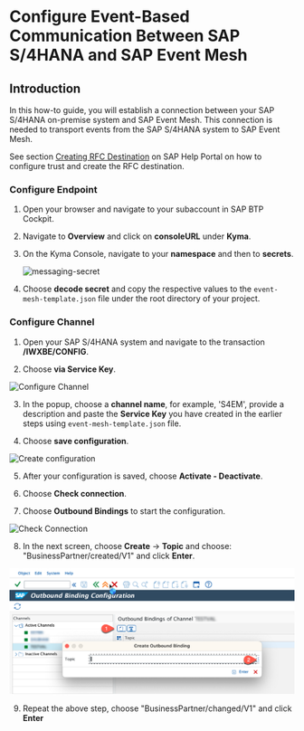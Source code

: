 # Configure Event-Based Communication Between SAP S/4HANA and SAP Event Mesh
## Introduction

In this how-to guide, you will establish a connection between your SAP S/4HANA on-premise system and SAP Event Mesh. This connection is needed to transport events from the SAP S/4HANA system to SAP Event Mesh.

See section [Creating RFC Destination](https://help.sap.com/docs/r/810dfd34f2cc4f39aa8d946b5204fd9c/1809.000/en-US/12559a8c26f34e0bbe8c6d82b7501424.html) on SAP Help Portal on how to configure trust and create the RFC destination.

### Configure Endpoint

1. Open your browser and navigate to your subaccount in SAP BTP Cockpit.

2. Navigate to **Overview** and click on **consoleURL** under **Kyma**.

3. On the Kyma Console, navigate to your **namespace** and then to **secrets**.

    ![messaging-secret](./images/messaging-secret.png)

4. Choose **decode secret** and copy the respective values to the `event-mesh-template.json` file under the root directory of your project.

 ### Configure Channel

 1. Open your SAP S/4HANA system and navigate to the transaction **/IWXBE/CONFIG**.

 2. Choose **via Service Key**.

 ![Configure Channel](./images/EventBased4.png)

 3. In the popup, choose a **channel name**, for example, 'S4EM', provide a description and paste the **Service Key** you have created in the earlier steps using `event-mesh-template.json` file.

 4. Choose **save configuration**.

  ![Create configuration](./images/EventBased5.png)

 5. After your configuration is saved, choose **Activate - Deactivate**.

 6. Choose **Check connection**.

 7. Choose **Outbound Bindings** to start the configuration.
 
  ![Check Connection](./images/EventBased6.png)

 8. In the next screen, choose **Create** &rarr; **Topic** and choose: "BusinessPartner/created/V1" and click **Enter**.
    
   ![Create Outbound Bindings](./images/EventBased7.png)
 
 9. Repeat the above step, choose "BusinessPartner/changed/V1" and click **Enter**
